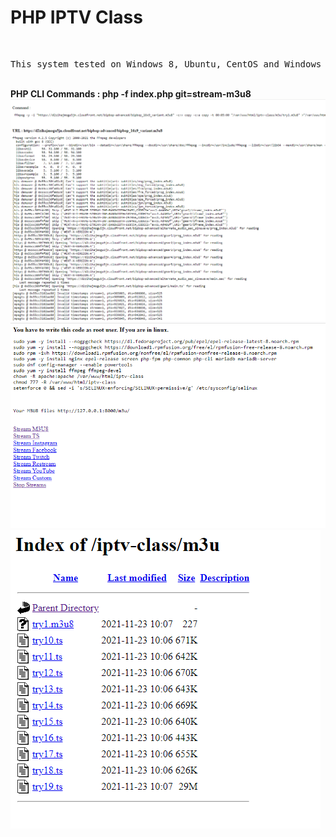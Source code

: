 <h1>PHP IPTV Class</h1>
</br>
<pre>
This system tested on Windows 8, Ubuntu, CentOS and Windows Server 2012
</pre>
</br>
<b>PHP CLI Commands : php -f index.php git=stream-m3u8</b>
<img src="img/1.png"></br>
<img src="img/2.png"></br>
<img src="img/3.png"></br>
